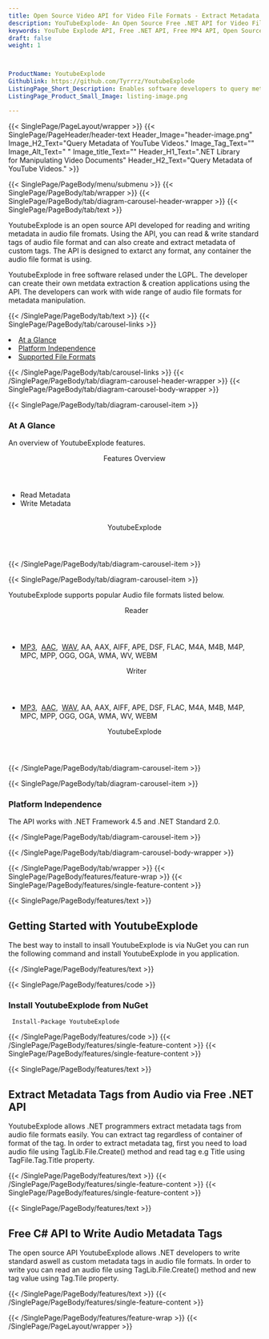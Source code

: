 ```yaml
---
title: Open Source Video API for Video File Formats - Extract Metadata from YouTube Videos
description: YouTubeExplode- An Open Source Free .NET API for Video File Formats - Extract Metadata from YouTube Videos
keywords: YouTube Explode API, Free .NET API, Free MP4 API, Open Source MP4 API, Free MP4 .NET, Random .NET API, Free .NET Video 
draft: false
weight: 1



ProductName: YoutubeExplode
Githublink: https://github.com/Tyrrrz/YoutubeExplode
ListingPage_Short_Description: Enables software developers to query metadata of YouTube videos from .NET applications.
ListingPage_Product_Small_Image: listing-image.png 

---
```


{{< SinglePage/PageLayout/wrapper >}}
{{< SinglePage/PageHeader/header-text
Header_Image="header-image.png"
Image_H2_Text="Query Metadata of YouTube Videos."
Image_Tag_Text=""
Image_Alt_Text=" "
Image_title_Text=""
Header_H1_Text=".NET Library for Manipulating Video Documents"
Header_H2_Text="Query Metadata of YouTube Videos." >}}

{{< SinglePage/PageBody/menu/submenu >}}
{{< SinglePage/PageBody/tab/wrapper >}}
{{< SinglePage/PageBody/tab/diagram-carousel-header-wrapper >}}
{{< SinglePage/PageBody/tab/text >}}



<p>YoutubeExplode is an open source API developed for reading and writing metadata in audio file fromats. Using the API, you can read & write standard tags of audio file format and can also create and extract metadata of custom tags. The API is designed to extarct any format, any container the audio file format is using.</p>
<p>YoutubeExplode in free software relased under the LGPL. The developer can create their own metdata extraction & creation applications using the API. The developers can work with wide range of audio file formats for metadata manipulation.</p>

{{< /SinglePage/PageBody/tab/text >}}
{{< SinglePage/PageBody/tab/carousel-links >}}

<li data-target="#diagramcarousel" data-slide-to="0"><a href="#">At a Glance</a></li>
<li data-target="#diagramcarousel" data-slide-to="2"><a href="#">Platform Independence</a></li>
<li data-target="#diagramcarousel" data-slide-to="1"><a class="activetab" href="#">Supported File Formats</a></li>


{{< /SinglePage/PageBody/tab/carousel-links >}}
{{< /SinglePage/PageBody/tab/diagram-carousel-header-wrapper >}}
{{< SinglePage/PageBody/tab/diagram-carousel-body-wrapper >}}

{{< SinglePage/PageBody/tab/diagram-carousel-item >}}
<h3>At A Glance</h3>
<p>An overview of YoutubeExplode features.</p>
<div class="diagram1 d1-poi">
<div class="d1-row">
<div class="d1-col d1-left"><header>Features Overview</header>
<ul>
<li>Read Metadata</li>
<li>Write Metadata</li>
</ul>
</div>
<!--/left-->
<div class="d1-col d1-right"> </div>
</div>
<div class="d1-logo" style="border: none;"><header>YoutubeExplode</header><footer><small></small></footer></div>
<!--/logo--></div>
<!--/diagram1-->
{{< /SinglePage/PageBody/tab/diagram-carousel-item >}}

{{< SinglePage/PageBody/tab/diagram-carousel-item >}}
<p>YoutubeExplode supports popular Audio file formats listed below.</p>
<div class="diagram1 d2  d1-poi">
<div class="d1-row">
<div class="d1-col d1-left"><header><i class="fa fa-arrows-v "> </i> Reader</header>
<ul>
<li><a href="https://docs.fileformat.com/audio/mp3/">MP3</a>,  <a href="https://docs.fileformat.com/audio/aac/">AAC</a>,  <a href="https://docs.fileformat.com/audio/wav/">WAV</a>, AA, AAX, AIFF, APE, DSF, FLAC, M4A, M4B, M4P, MPC, MPP, OGG, OGA, WMA, WV, WEBM</li>
</ul>
</div>
<!--/left-->
<div class="d1-col d1-right"><header><i class="fa  fa-long-arrow-down"> </i> Writer</header>
<ul>
<li><a href="https://docs.fileformat.com/audio/mp3/">MP3</a>,  <a href="https://docs.fileformat.com/audio/aac/">AAC</a>,  <a href="https://docs.fileformat.com/audio/wav/">WAV</a>, AA, AAX, AIFF, APE, DSF, FLAC, M4A, M4B, M4P, MPC, MPP, OGG, OGA, WMA, WV, WEBM</li>
</ul>
</div>
<!--/right--></div>
<!--/row-->
<div class="d1-logo" style="border: none;"><header>YoutubeExplode</header><footer><small></small></footer></div>
<!--/logo--></div>
<!--/diagram2-->
{{< /SinglePage/PageBody/tab/diagram-carousel-item >}}

{{< SinglePage/PageBody/tab/diagram-carousel-item >}}
<h3>Platform Independence</h3>
<p>The API works with .NET Framework 4.5 and .NET Standard 2.0.</p>
{{< /SinglePage/PageBody/tab/diagram-carousel-item >}}

{{< /SinglePage/PageBody/tab/diagram-carousel-body-wrapper >}}

{{< /SinglePage/PageBody/tab/wrapper >}}
{{< SinglePage/PageBody/features/feature-wrap >}}
{{< SinglePage/PageBody/features/single-feature-content >}}

{{< SinglePage/PageBody/features/text >}}
<h2 class="h2title">Getting Started with YoutubeExplode</h2>
<p>The best way to install to insall YoutubeExplode is via NuGet you can run the following command and install YoutubeExplode in you application.</p>
{{< /SinglePage/PageBody/features/text >}}

{{< SinglePage/PageBody/features/code >}}
<h3>Install YoutubeExplode from NuGet</h3>
<pre><code class="html"> Install-Package YoutubeExplode</code></pre>


{{< /SinglePage/PageBody/features/code >}}
{{< /SinglePage/PageBody/features/single-feature-content >}}
{{< SinglePage/PageBody/features/single-feature-content >}}

{{< SinglePage/PageBody/features/text >}}
<h2 class="h2title">Extract Metadata Tags from Audio via Free .NET API</h2>
<p>YoutubeExplode allows .NET programmers extract metadata tags from audio file formats easily. You can extract tag regardless of container of format of the tag. In order to extract metadata tag, first you need to load audio file using TagLib.File.Create() method and read tag e.g Title using TagFile.Tag.Title property.</p>

{{< /SinglePage/PageBody/features/text >}}
{{< /SinglePage/PageBody/features/single-feature-content >}}
{{< SinglePage/PageBody/features/single-feature-content >}}

{{< SinglePage/PageBody/features/text >}}
<h2 class="h2title">Free C# API to Write Audio Metadata Tags</h2>
<p>The open source API YoutubeExplode allows .NET developers to write standard aswell as custom metadata tags in audio file formats. In order to write you can read an audio file using TagLib.File.Create() method and new tag value using Tag.Tile property.</p>

{{< /SinglePage/PageBody/features/text >}}
{{< /SinglePage/PageBody/features/single-feature-content >}}

{{< /SinglePage/PageBody/features/feature-wrap >}}
{{< /SinglePage/PageLayout/wrapper >}}